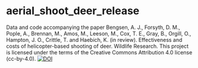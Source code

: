 # aerial_shoot_deer_release
Data and code accompanying the paper Bengsen, A. J., Forsyth, D. M., Pople, A., Brennan, M., Amos, M., Leeson, M., Cox, T. E., Gray, B., Orgill, O., Hampton, J. O., Crittle, T. and Haebich, K. (in review). Effectiveness and costs of helicopter-based shooting of deer. Wildlife Research.
This project is licensed under the terms of the Creative Commons Attribution 4.0 license (cc-by-4.0).
[![DOI](https://zenodo.org/badge/434396413.svg)](https://zenodo.org/badge/latestdoi/434396413)
